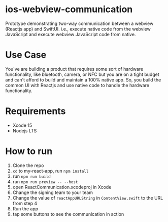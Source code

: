 # ios-webview-communication

Prototype demonstrating two-way communication between a webview (Reactjs app) and SwiftUI. i.e., execute native code from the webview JavaScript and execute webview JavaScript code from native.

# Use Case

You've are building a product that requires some sort of hardware functionality, like bluetooth, camera, or NFC but you are on a tight budget and can't afford to build and maintain a 100% native app. So, you build the common UI with Reactjs and use native code to handle the hardware functionality.

# Requirements

- Xcode 15
- Nodejs LTS

# How to run

1. Clone the repo
2. `cd` to my-react-app, run `npm install`
3. run `npm run build`
4. run `npm run preview -- --host`
5. open ReactCommunication.xcodeproj in Xcode
6. Change the signing team to your team
7. Change the value of `reactAppURLString` in `ContentView.swift` to the URL from step 4
8. Run the app
9. tap some buttons to see the communication in action